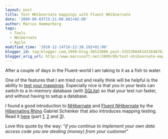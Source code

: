 ```yaml
---
layout: post
title: Test NHibnernate mappings with Fluent NHibnernate
date: '2009-09-03T15:21:00.001+02:00'
author: Marcus Hammarberg
tags:
  - Tools
  - NHibernate
  - Agile
modified_time: '2010-12-14T16:22:38.192+01:00'
blogger_id: tag:blogger.com,1999:blog-36533086.post-3155308461422640762
blogger_orig_url: http://www.marcusoft.net/2009/09/test-nhibnernate-mappings-with-fluent.html
---
```



After a couple of days in the Fluent-world I am taking to it as a fish
to water.

One of the features that I am tried out and really think will be helpful
is the ability to <a
href="http://wiki.fluentnhibernate.org/Persistence_specification_testing"
target="_blank">test your mappings</a>. Especially nice is that you in
your tests can switch to a in-memory database (with
<a href="http://www.sqlite.org/" target="_blank">SQLite</a>) so that
your test run faster, and without having to setup a database.

I found a good introduction to
<a href="https://www.hibernate.org/343.html"
target="_blank">NHibernate</a> and
<a href="http://fluentnhibernate.org/" target="_blank">Fluent
NHibernate</a> by the
<a href="http://blogs.hibernatingrhinos.com" target="_blank">Hibernating
Rhino</a> Gabriel Schenker that also introduces mapping testing. Read it
<a
href="http://dotnetslackers.com/articles/ado_net/Your-very-first-NHibernate-application-Part-1.aspx"
target="_blank">here</a> (part <a
href="http://dotnetslackers.com/articles/ado_net/Your-very-first-NHibernate-application-Part-1.aspx"
target="_blank">1</a>, <a
href="http://dotnetslackers.com/articles/ado_net/Your-very-first-NHibernate-application-Part-2.aspx"
target="_blank">2</a> and <a
href="http://dotnetslackers.com/articles/ado_net/Your-very-first-NHibernate-application-Part-3.aspx"
target="_blank">3</a>).

Love this quote by the way: “*if you continue to implement your own data
access code you are stealing (money) from your customer*”
